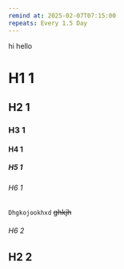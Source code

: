 ```yaml
---
remind at: 2025-02-07T07:15:00
repeats: Every 1.5 Day
---
```

hi hello 
# H1 1
## H2 1
### H3 1
#### H4 1
##### H5 1
###### H6 1
`Dhgkojookhxd`
~~ghkjh~~
###### H6 2

## H2 2
